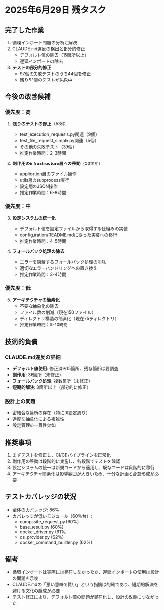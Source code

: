 # 2025年6月29日 残タスク

## 完了した作業
1. 循環インポート問題の分析と解決
2. CLAUDE.md違反の検出と部分的修正
   - デフォルト値の除去（15箇所以上）
   - 遅延インポートの除去
3. **テストの部分的修正**
   - 97個の失敗テストのうち44個を修正
   - 残り53個のテストが失敗中

## 今後の改善候補

### 優先度：高
1. **残りのテストの修正**（53件）
   - test_execution_requests.py関連（9個）
   - test_file_request_simple.py関連（5個）
   - その他の失敗テスト（39個）
   - 推定作業時間：2-3時間

2. **副作用のinfrastructure層への移動**（36箇所）
   - application層のファイル操作
   - utils層のsubprocess実行
   - 設定層のJSON操作
   - 推定作業時間：6-8時間

### 優先度：中
3. **設定システムの統一化**
   - デフォルト値を設定ファイルから取得する仕組みの実装
   - configuration/README.mdに従った実装への移行
   - 推定作業時間：4-5時間

4. **フォールバック処理の除去**
   - エラーを隠蔽するフォールバック処理の削除
   - 適切なエラーハンドリングへの置き換え
   - 推定作業時間：3-4時間

### 優先度：低
5. **アーキテクチャの簡素化**
   - 不要な抽象化の除去
   - ファイル数の削減（現在150ファイル）
   - ディレクトリ構造の簡素化（現在75ディレクトリ）
   - 推定作業時間：8-10時間

## 技術的負債

### CLAUDE.md違反の詳細
- **デフォルト値使用**: 修正済み15箇所、残存箇所は要調査
- **副作用**: 36箇所（未修正）
- **フォールバック処理**: 複数箇所（未修正）
- **短期的解決**: 3箇所以上（部分的に修正）

### 設計上の問題
- 密結合な箇所の存在（特にDI設定周り）
- 過度な抽象化による複雑性
- 設定管理の一貫性欠如

## 推奨事項
1. まずテストを修正し、CI/CDパイプラインを正常化
2. 副作用の移動は段階的に実施し、各段階でテストを確認
3. 設定システムの統一は新規コードから適用し、既存コードは段階的に移行
4. アーキテクチャ簡素化は影響範囲が大きいため、十分な計画と合意形成が必要

## テストカバレッジの状況
- 全体のカバレッジ: 86%
- カバレッジが低いモジュール（60%台）:
  - composite_request.py (60%)
  - base_result.py (60%)
  - docker_driver.py (61%)
  - os_provider.py (62%)
  - docker_command_builder.py (62%)

## 備考
- 循環インポートは実際には存在しなかったが、遅延インポートの使用は設計の問題を示唆
- CLAUDE.mdの「悪い意味で賢い」という指摘は的確であり、短期的解決を避ける文化の醸成が必要
- テスト修正により、デフォルト値の問題が顕在化し、設計の改善につながった